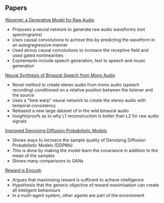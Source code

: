 ## Papers

[Wavenet: a Generative Model for Raw Audio](https://arxiv.org/abs/1609.03499)
- Proposes a neural network to generate raw audio waveforms (not spectrograms)
- Uses causal convolutions to acheve this by predicting the waveform in an autogregressive manner
- Used atrous causal convolutions to increace the receptive field and used gated nonlinearities
- Expirements include speech generation, text to speech and music generation

[Neural Synthesis of Binaural Speech from Mono Audio](https://openreview.net/pdf?id=uAX8q61EVRu)
- Novel method to create stereo audio from mono audio (speech recording) conditioned on a relative position between the listener and the source
- Uses a "time warp" neural network to create the stereo audio with temporal consistency
- Released a new large dataset of in the wild binaural audio
- Insight/proofs as to why L1 reconstruction is better than L2 for raw audio signals

[Improved Denoising Diffusion Probabilistic Models](https://arxiv.org/abs/2102.09672)
- Shows ways to increace the sample quality of Denoising Diffusion Probabilistic Models (DDPMs)
- This is done by making the model learn the covariance in addition to the mean of the samples
- Shows many comparisons to GANs

[Reward is Enough](https://www.sciencedirect.com/science/article/abs/pii/S0004370221000862)
- Argues that maximising reward is sufficent to acheve intelligence
- Hypothesis that the generic objective of reward maximisation can create all inteligent behaviours
- In a multi-agent system, other agents are part of the environment